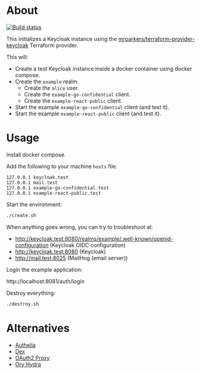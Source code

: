 # About

[![Build status](https://github.com/rgl/terraform-keycloak/workflows/build/badge.svg)](https://github.com/rgl/terraform-keycloak/actions?query=workflow%3Abuild)

This initializes a Keycloak instance using the [mrparkers/terraform-provider-keycloak](https://github.com/mrparkers/terraform-provider-keycloak) Terraform provider.

This will:

* Create a test Keycloak instance inside a docker container using docker compose.
* Create the `example` realm.
  * Create the `alice` user.
  * Create the `example-go-confidential` client.
  * Create the `example-react-public` client.
* Start the example `example-go-confidential` client (and test it).
* Start the example `example-react-public` client (and test it).

# Usage

Install docker compose.

Add the following to your machine `hosts` file:

```
127.0.0.1 keycloak.test
127.0.0.1 mail.test
127.0.0.1 example-go-confidential.test
127.0.0.1 example-react-public.test
```

Start the environment:

```bash
./create.sh
```

When anything goes wrong, you can try to troubleshoot at:

* http://keycloak.test:8080/realms/example/.well-known/openid-configuration (Keycloak OIDC configuration)
* http://keycloak.test:8080 (Keycloak)
* http://mail.test:8025 (MailHog (email server))

Login the example application:

http://localhost:8081/auth/login

Destroy everything:

```bash
./destroy.sh
```

# Alternatives

* [Authelia](https://www.authelia.com)
* [Dex](https://dexidp.io)
* [OAuth2 Proxy](https://github.com/oauth2-proxy/oauth2-proxy)
* [Ory Hydra](https://www.ory.sh)
